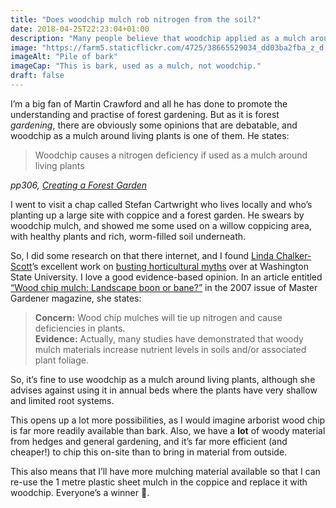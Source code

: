 ```yaml
---
title: "Does woodchip mulch rob nitrogen from the soil?"
date: 2018-04-25T22:23:04+01:00
description: "Many people believe that woodchip applied as a mulch around plants can tie-up nitrogen and cause deficiencies. Apparently not!"
image: "https://farm5.staticflickr.com/4725/38665529034_dd03ba2fba_z_d.jpg"
imageAlt: "Pile of bark"
imageCap: "This is bark, used as a mulch, not woodchip."
draft: false
---
```


I’m a big fan of Martin Crawford and all he has done to promote the understanding and practise of forest gardening. But as it is forest _gardening_, there are obviously some opinions that are debatable, and woodchip as a mulch around living plants is one of them. He states:

> Woodchip causes a nitrogen deficiency if used as a mulch around living plants

_pp306, [Creating a Forest Garden](https://www.agroforestry.co.uk/product/creating-a-forest-garden-2/)_

I went to visit a chap called Stefan Cartwright who lives locally and who’s planting up a large site with coppice and a forest garden. He swears by woodchip mulch, and showed me some used on a willow coppicing area, with healthy plants and rich, worm-filled soil underneath. 

So, I did some research on that there internet, and I found [Linda Chalker-Scott](http://www.sustainablelandscapesandgardens.com)’s excellent work on [busting horticultural myths](https://puyallup.wsu.edu/lcs/) over at Washington State University. I love a good evidence-based opinion. In an article entitled [“Wood chip mulch: Landscape boon or bane?”](https://puyallup.wsu.edu/wp-content/uploads/sites/403/2015/03/wood-chips.pdf) in the 2007 issue of Master Gardener magazine, she states:

> **Concern:** Wood chip mulches will tie up nitrogen and cause deficiencies in plants.  
> **Evidence:** Actually, many studies have demonstrated that woody mulch materials increase nutrient levels in soils and/or associated plant foliage. 

So, it’s fine to use woodchip as a mulch around living plants, although she advises against using it in annual beds where the plants have very shallow and limited root systems.

This opens up a lot more possibilities, as I would imagine arborist wood chip is far more readily available than bark. Also, we have a **lot** of woody material from hedges and general gardening, and it’s far more efficient (and cheaper!) to chip this on-site than to bring in material from outside. 

This also means that I’ll have more mulching material available so that I can re-use the 1 metre plastic sheet mulch in the coppice and replace it with woodchip. Everyone’s a winner 🙂.
